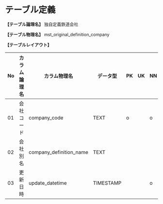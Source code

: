 # テーブル定義

**【テーブル論理名】**
独自定義鉄道会社

**【テーブル物理名】**
mst_original_definition_company

**【テーブルレイアウト】**

| No  | カラム論理名        | カラム物理名              | データ型  | PK  | UK  | NN  | コメント                    |
| --- | ------------------- | ------------------------  | --------- | --- | --- | --- | --------------------------- |
| 01  | 会社コード          | company_code              | TEXT      | o   |     | o   |                             |
| 02  | 会社別名            | company_definition_name   | TEXT      |     |     |     |                             |
| 03  | 更新日時            | update_datetime           | TIMESTAMP |     |     | o   | DEFAULT CURRENT_TIMESTAMP   |
